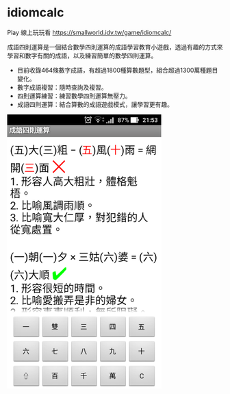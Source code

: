 # idiomcalc

Play 線上玩玩看 https://smallworld.idv.tw/game/idiomcalc/

成語四則運算是一個結合數學四則運算的成語學習教育小遊戲，透過有趣的方式來學習和數字有關的成語，以及練習簡單的數學四則運算。

* 目前收錄464條數字成語，有超過1800種算數題型，組合超過1300萬種題目變化。
* 數字成語複習：隨時查詢及複習。
* 四則運算練習：練習數學四則運算無壓力。
* 成語四則運算：結合算數的成語遊戲模式，讓學習更有趣。

![image](idiomcalc.png)
